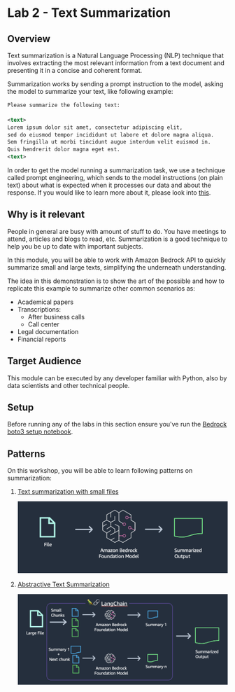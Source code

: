# Lab 2 - Text Summarization

## Overview

Text summarization is a Natural Language Processing (NLP) technique that involves extracting the most relevant information from a text document and presenting it in a concise and coherent format.

Summarization works by sending a prompt instruction to the model, asking the model to summarize your text, like following example:

```xml
Please summarize the following text:

<text>
Lorem ipsum dolor sit amet, consectetur adipiscing elit, 
sed do eiusmod tempor incididunt ut labore et dolore magna aliqua. 
Sem fringilla ut morbi tincidunt augue interdum velit euismod in. 
Quis hendrerit dolor magna eget est.
<text>
```

In order to get the model running a summarization task, we use a technique called prompt engineering, which sends to the model instructions (on plain text) about what is expected when it processes our data and about the response. If you would like to learn more about it, please look into [this](https://www.promptingguide.ai/).

## Why is it relevant

People in general are busy with amount of stuff to do. You have meetings to attend, articles and blogs to read, etc. Summarization is a good technique to help you be up to date with important subjects.  

In this module, you will be able to work with Amazon Bedrock API to quickly summarize small and large texts, simplifying the underneath understanding.

The idea in this demonstration is to show the art of the possible and how to replicate this example to summarize other common scenarios as:

- Academical papers
- Transcriptions:
    - After business calls
    - Call center
- Legal documentation
- Financial reports

## Target Audience

This module can be executed by any developer familiar with Python, also by data scientists and other technical people.

## Setup
Before running any of the labs in this section ensure you've run the [Bedrock boto3 setup notebook](../00_Intro/bedrock_boto3_setup.ipynb#Prerequisites).

## Patterns

On this workshop, you will be able to learn following patterns on summarization:

1. [Text summarization with small files](./01.small-text-summarization-claude.ipynb)

    ![small text](./images/41-text-simple-1.png)

2. [Abstractive Text Summarization](./02.long-text-summarization-titan.ipynb)

    ![large text](./images/42-text-summarization-2.png)